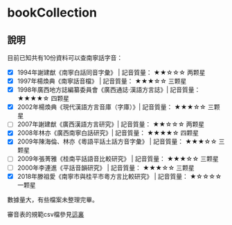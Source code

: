 # bookCollection

## 說明

目前已知共有10份資料可以查南寧話字音：

- [x] 1994年謝建猷《南寧白話同音字彙》 |  記音質量： ★★☆☆☆  两颗星
- [x] 1997年楊煥典《南寧話音檔》 |  記音質量： ★★★☆☆  三颗星
- [x] 1998年廣西地方誌編纂委員會《廣西通誌·漢語方言誌》| 記音質量： ★★★★☆  四颗星
- [x] 2002年楊煥典《現代漢語方言音庫（字庫）》| 記音質量： ★★★☆☆  三颗星
- [ ] 2007年謝建猷《廣西漢語方言研究》|  記音質量： ★★☆☆☆  两颗星
- [x] 2008年林亦《廣西南寧白話研究》| 記音質量： ★★★★☆  四颗星
- [x] 2009年陳海倫、林亦《粵語平話土話方音字彙》 |  記音質量： ★★★☆☆  三颗星
- [ ] 2009年張菁雅《桂南平話語音比較研究》 |  記音質量： ★★★☆☆  三颗星
- [ ] 2000年李連進《平話音韻研究》 |  記音質量： ★★★☆☆  三颗星
- [x] 2018年滕祖愛《南寧市與桂平市粵方言比較研究》 |  記音質量： ★☆☆☆☆  一颗星

數據量大，有些檔案未整理完畢。

審音表的規範csv檔參見[這裏](https://github.com/leimaau/Nanning-Dialect-Manual)

